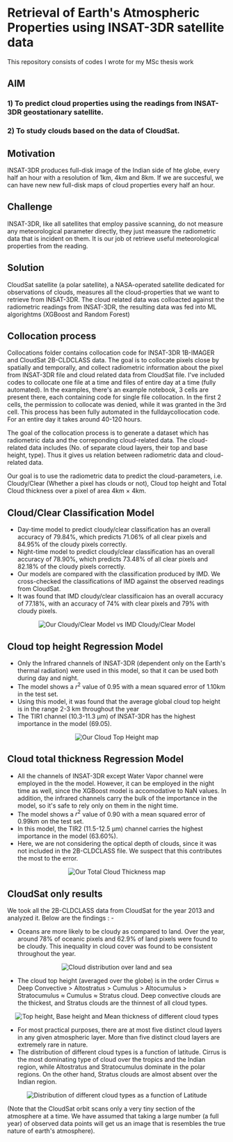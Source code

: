 # Retrieval of Earth's Atmospheric Properties using INSAT-3DR satellite data
This repository consists of codes I wrote for my MSc thesis work

## AIM
### 1) To predict cloud properties using the readings from INSAT-3DR geostationary satellite. <br>
### 2) To study clouds based on the data of CloudSat.

## Motivation
INSAT-3DR produces full-disk image of the Indian side of hte globe, every half an hour with a resolution of 1km, 4km and 8km. If we are succesful, we can have new new full-disk maps of cloud properties every half an hour.

## Challenge
INSAT-3DR, like all satellites that employ passive scanning, do not measure any meteorological parameter directly, they just measure the radiometric data that is incident on them. It is our job ot retrieve useful meteorological properties from the reading.

## Solution 
CloudSat satellite (a polar satellite), a NASA-operated satellite dedicated for observations of clouds, measures all the cloud-properties that we want to retrieve from INSAT-3DR. The cloud related data was colloacted against the radiometric readings from INSAT-3DR, the resulting data was fed into ML algorightms (XGBoost and Random Forest)

## Collocation process
Collocations folder contains collocation code for INSAT-3DR 1B-IMAGER and CloudSat 2B-CLDCLASS data. The goal is to collocate pixels close by spatially and temporally, 
and collect radiometric information about the pixel from INSAT-3DR file and cloud related data from CloudSat file. I've included codes to collocate one file at a time
and files of entire day at a time (fully automated). In the examples, there's an example notebook, 3 cells are present there, each containing code for single file collocation.
In the first 2 cells, the permission to collocate was denied, while it was granted in the 3rd cell. This process has been fully automated in the fulldaycollocation code. For an entire day it takes around 40-120 hours. 

The goal of the collocation process is to generate a dataset which has radiometric data and the correponding cloud-related data. The cloud-related data includes (No. of separate cloud layers, their top and base height, type). Thus it gives us relation between radiometric data and cloud-related data.

Our goal is to use the radiometric data to predict the cloud-parameters, i.e. Cloudy/Clear (Whether a pixel has clouds or not), Cloud top height and Total Cloud thickness over a pixel of area 4km × 4km.

## Cloud/Clear Classification Model

- Day-time model to predict cloudy/clear classification has an overall accuracy of 79.84%, which predicts 71.06% of all clear pixels and 84.95% of the cloudy pixels correctly.
- Night-time model to predict cloudy/clear classification has an overall accuracy of 78.90%, which predicts 73.48% of all clear pixels and 82.18% of the cloudy pixels correctly.
- Our models are compared with the classification produced by IMD. We cross-checked the classifications of IMD against the observed readings from CloudSat.
- It was found that IMD cloudy/clear classificaion has an overall accuracy of 77.18%, with an accuracy of 74% with clear pixels and 79% with cloudy pixels.

<p align="center">
  <img src="results/collocated-results/cloudy-or-clear/01jan2019_0615_modeloutputcmkboth.png" alt="Our Cloudy/Clear Model vs IMD Cloudy/Clear Model">
</p>

## Cloud top height Regression Model

- Only the Infrared channels of INSAT-3DR (dependent only on the Earth's thermal radiation) were used in this model, so that it can be used both during day and night.
- The model shows a $r^2$ value of 0.95 with a mean squared error of 1.10km in the test set.
- Using this model, it was found that the average global cloud top height is in the range 2-3 km throughout the year
- The TIR1 channel (10.3-11.3 μm) of INSAT-3DR has the highest importance in the model (69.05).
<p align="center">
  <img src="results/collocated-results/cloud-top-height/01JAN2019_0615.png" alt="Our Cloud Top Height map">
</p>


## Cloud total thickness Regression Model

- All the channels of INSAT-3DR except Water Vapor channel were employed in the the model. However, it can be employed in the night time as well, since the XGBoost model is accomodative to NaN values. In addition, the infrared channels carry the bulk of the importance in the model, so it's safe to rely only on them in the night time.
- The model shows a $r^2$ value of 0.90 with a mean squared error of 0.99km on the test set.
- In this model, the TIR2 (11.5-12.5 μm) channel carries the highest importance in the model (63.60%).
- Here, we are not considering the optical depth of clouds, since it was not included in the 2B-CLDCLASS file. We suspect that this contributes the most to the error.

<p align="center">
  <img src="results/collocated-results/cloud-total-thickness/01Jan2019_0315.png" alt="Our Total Cloud Thickness map">
</p>

## CloudSat only results 
We took all the 2B-CLDCLASS data from CloudSat for the year 2013 and analyzed it. Below are the findings : -

- Oceans are more likely to be cloudy as compared to land. Over the year, around 78% of oceanic pixels and 62.9% of land pixels were found to be cloudy. This inequality in cloud cover was found to be consistent throughout the year.
<p align= "center">
  <img src="results/cloudsat/cloudpresence/year2013whatpercentagelandiscloudy.png" alt="Cloud distribution over land and sea">
</p>

- The cloud top height (averaged over the globe) is in the order Cirrus ≈ Deep
Convective > Altostratus > Cumulus > Altocumulus > Stratocumulus ≈ Cumulus ≈ Stratus cloud. Deep convective clouds are the thickest, and Stratus clouds are the thinnest of all cloud types.
<p align= "center">
  <img src= "results/cloudsat/cloudheight/fullyearcloudheight.png" alt = "Top height, Base height and Mean thickness of different cloud types">
</p>

- For most practical purposes, there are at most five distinct cloud layers in any given atmospheric layer. More than five distinct cloud layers are extremely rare in nature.
- The distribution of different cloud types is a function of latitude. Cirrus is the most dominating type of cloud over the tropics and the Indian region, while Altostratus and Stratocumulus dominate in the polar regions. On the other hand, Stratus clouds are almost absent over the Indian region.
<p align= "center">
   <img src= "results/cloudsat/cloudtypedistribution/fullyearcloudtypemap.png" alt = "Distribution of different cloud types as a function of Latitude">
</p>

(Note that the CloudSat orbit scans only a very tiny section of the atmosphere at a time. We have assumed that taking a large number (a full year) of observed data points will get us an image that is resembles the true nature of earth's atmosphere).


